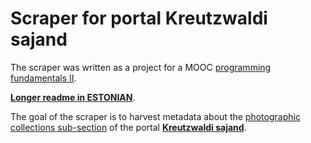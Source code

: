 # Scraper for portal **Kreutzwaldi sajand**
The scraper was written as a project for a MOOC [programming fundamentals II](https://courses.cs.ut.ee/2017/eprogalused2/).

[**Longer readme in ESTONIAN**](https://github.com/puik/kreutzwald_scraper/blob/master/README_ET.md).

The goal of the scraper is to harvest metadata about the [photographic collections sub-section](http://krzwlive.kirmus.ee/et/lisamaterjalid/ajatelje_materjalid?table=Scans) of the portal [**Kreutzwaldi sajand**](http://kreutzwald.kirmus.ee/).
